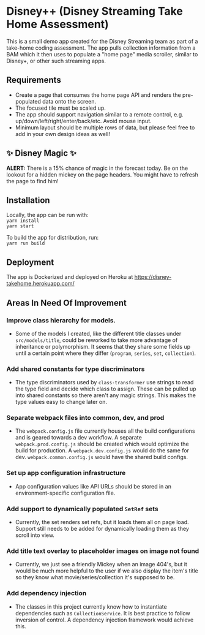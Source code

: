 # Disney++ (Disney Streaming Take Home Assessment)

This is a small demo app created for the Disney Streaming team as part
of a take-home coding assessment. The app pulls collection information from a BAM
which it then uses to populate a "home page" media scroller, similar to Disney+, 
or other such streaming apps.

## Requirements

- Create a page that consumes the home page API and renders the pre-populated data
onto the screen.
- The focused tile must be scaled up.
- The app should support navigation similar to a remote control, e.g.
up/down/left/right/enter/back/etc. Avoid mouse input.
- Minimum layout should be multiple rows of data, but please feel free to add in your
own design ideas as well!

## ✨ Disney Magic ✨

**ALERT:** There is a 15% chance of magic in the forecast today.
Be on the lookout for a hidden mickey on the page headers. You might
have to refresh the page to find him!

## Installation

Locally, the app can be run with:  
`yarn install`  
`yarn start`

To build the app for distribution, run:   
`yarn run build`

## Deployment

The app is Dockerized and deployed on Heroku at
https://disney-takehome.herokuapp.com/

## Areas In Need Of Improvement

### Improve class hierarchy for models. 
* Some of the models I created, like the different title classes under `src/models/title`, 
could be reworked to take more advantage of inheritance or polymorphism. 
It seems that they share some fields up until a
certain point where they differ (`program`, `series`, `set`, `collection`).
  

### Add shared constants for type discriminators
* The type discriminators used by `class-transformer` use strings to read
the type field and decide which class to assign. These can be pulled up into
shared constants so there aren't any magic strings. This makes the type values
easy to change later on.


### Separate webpack files into common, dev, and prod
*  The `webpack.config.js` file currently houses all the build configurations and
is geared towards a dev workflow. A separate `webpack.prod.config.js` should be
created which would optimize the build for production. A `webpack.dev.config.js` would
do the same for dev. `webpack.common.config.js` would have the shared build configs. 

### Set up app configuration infrastructure
* App configuration values like API URLs should be stored in an environment-specific 
configuration file.

### Add support to dynamically populated `SetRef` sets
* Currently, the set renders set refs, but it loads them all on page load. 
Support still needs to be added for dynamically loading them as they scroll
into view.

### Add title text overlay to placeholder images on image not found
* Currently, we just see a friendly Mickey when an image 404's, but 
it would be much more helpful to the user if we also display the item's
title so they know what movie/series/collection it's supposed to be.

### Add dependency injection
* The classes in this project currently know how to instantiate dependencies
such as `CollectionService`. It is best practice to follow inversion of control. 
A dependency injection framework would achieve this.